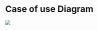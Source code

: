 # Case of use Diagram

<img src="https://raw.githubusercontent.com/Squad-Back-End/reprography-nodejs/master/docs/diagrams/diagramas_casos_de_uso/Diagrama_de_Caso_de_Uso.png" img>
